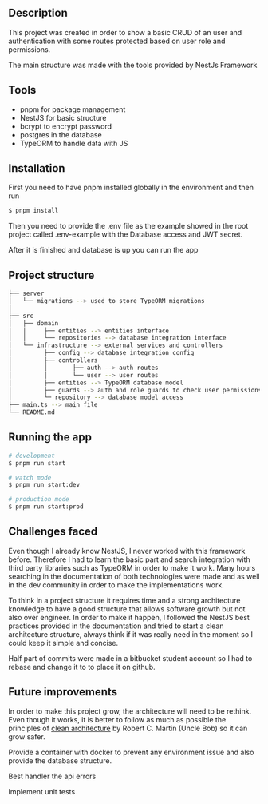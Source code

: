 ## Description

This project was created in order to show a basic CRUD of an user and authentication with some routes protected based on user role and permissions.

The main structure was made with the tools provided by NestJs Framework 


## Tools

- pnpm for package management
- NestJS for basic structure
- bcrypt to encrypt password 
- postgres in the database
- TypeORM to handle data with JS


## Installation

First you need to have pnpm installed globally in the environment and then run

```bash
$ pnpm install
```

Then you need to provide the .env file as the example showed in the root project called .env-example with the Database access and JWT secret.

After it is finished and database is up you can run the app

## Project structure
```bash
├── server
│   └── migrations --> used to store TypeORM migrations
│ 
├── src
│   ├── domain
│   │     ├── entities --> entities interface
│   │     └── repositories --> database integration interface
│   └── infrastructure --> external services and controllers
│         ├── config --> database integration config
│         ├── controllers
│         │       ├── auth --> auth routes
│         │       └── user --> user routes
│         ├── entities --> TypeORM database model
│         ├── guards --> auth and role guards to check user permissions
│         └─ repository --> database model access
├── main.ts --> main file
└── README.md
```

## Running the app

```bash
# development
$ pnpm run start

# watch mode
$ pnpm run start:dev

# production mode
$ pnpm run start:prod
```

## Challenges faced

Even though I already know NestJS, I never worked with this framework before. Therefore I had to learn the basic part and search integration with third party libraries such as TypeORM in order to make it work. Many hours searching in the documentation of both technologies were made and as well in the dev community in order to make the implementations work.

To think in a project structure it requires time and a strong architecture knowledge to have a good structure that allows software growth but not also over engineer. In order to make it happen, I followed the NestJS best practices provided in the documentation and tried to start a clean architecture structure, always think if it was really need in the moment so I could keep it simple and concise.  

Half part of commits were made in a bitbucket student account so I had to rebase and change it to to place it on github.

## Future improvements

In order to make this project grow, the architecture will need to be rethink. Even though it works, it is better to follow as much as possible the principles of [clean architecture](https://blog.cleancoder.com/uncle-bob/2012/08/13/the-clean-architecture.html) by Robert C. Martin (Uncle Bob) so it can grow safer.

Provide a container with docker to prevent any environment issue and also provide the database structure.

Best handler the api errors

Implement unit tests